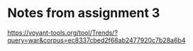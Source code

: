 # Notes from assignment 3

https://voyant-tools.org/tool/Trends/?query=war&corpus=ec8337cbed2f68ab2477920c7b28a6b4
